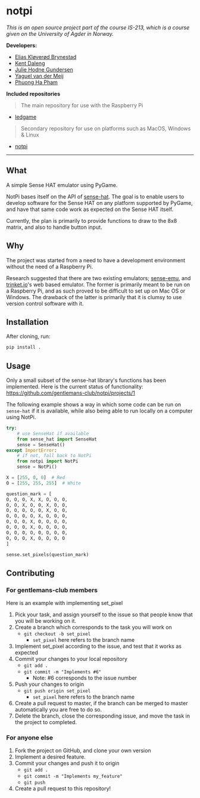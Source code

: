# notpi
*This is an open source project part of the course IS-213, which is a course given on the University of Agder in Norway.* 

**Developers:**

* [Elias Kløverød Brynestad](https://github.com/KodeGeniElias)
* [Kent Daleng](https://github.com/chinatsu)
* [Julie Hodne Gundersen](https://github.com/Juliehg)
* [Yaguel van der Meij](https://github.com/Yagooza)
* [Phuong Ha Pham](https://github.com/fongha)


**Included repositories**
> The main repository for use with the Raspberry Pi
* [ledgame](https://github.com/gentlemans-club/ledgame)

> Secondary repository for use on platforms such as MacOS, Windows & Linux
* [notpi](https://github.com/gentlemans-club/notpi) 

----

## What 

A simple Sense HAT emulator using PyGame.

NotPi bases itself on the API of [sense-hat](https://github.com/RPi-Distro/python-sense-hat).
The goal is to enable users to develop software for the Sense HAT on any platform supported by PyGame,
and have that same code work as expected on the Sense HAT itself.

Currently, the plan is primarily to provide functions to draw to the 8x8 matrix, and also to handle button input.

## Why

The project was started from a need to have a development environment without the need of a Raspberry Pi.

Research suggested that there are two existing emulators; [sense-emu](https://sense-emu.readthedocs.io/en/v1.1/),
and [trinket.io](https://trinket.io/sense-hat)'s web based emulator. The former is primarily meant to be run on
a Raspberry Pi, and as such proved to be difficult to set up on Mac OS or Windows. 
The drawback of the latter is primarily that it is clumsy to use version control software with it.

## Installation

After cloning, run:

```sh
pip install .
```

## Usage

Only a small subset of the sense-hat library's functions has been implemented.
Here is the current status of functionality: https://github.com/gentlemans-club/notpi/projects/1

The following example shows a way in which some code can be run on `sense-hat` if it is available, while also
being able to run locally on a computer using NotPi.

```python
try:
    # use SenseHat if available
    from sense_hat import SenseHat
    sense = SenseHat()
except ImportError:
    # if not, fall back to NotPi
    from notpi import NotPi
    sense = NotPi()

X = [255, 0, 0]  # Red
O = [255, 255, 255]  # White

question_mark = [
O, O, O, X, X, O, O, O,
O, O, X, O, O, X, O, O,
O, O, O, O, O, X, O, O,
O, O, O, O, X, O, O, O,
O, O, O, X, O, O, O, O,
O, O, O, X, O, O, O, O,
O, O, O, O, O, O, O, O,
O, O, O, X, O, O, O, O
]

sense.set_pixels(question_mark)
```

## Contributing

### For gentlemans-club members
Here is an example with implementing set_pixel

1. Pick your task, and assign yourself to the issue so that people know that you will be working on it.
2. Create a branch which corresponds to the task you will work on
    * `git checkout -b set_pixel`
        * `set_pixel` here refers to the branch name
3. Implement set_pixel according to the issue, and test that it works as expected
4. Commit your changes to your local repository
    * `git add .`
    * `git commit -m "Implements #6"`
        * Note: #6 corresponds to the issue number
5. Push your changes to origin
    * `git push origin set_pixel`
        * `set_pixel` here refers to the branch name
6. Create a pull request to master, if the branch can be merged to master automatically you are free to do so.
7. Delete the branch, close the corresponding issue, and move the task in the project to completed.

### For anyone else

1. Fork the project on GitHub, and clone your own version
2. Implement a desired feature.
3. Commit your changes and push it to origin
    * `git add .`
    * `git commit -m "Implements my_feature"`
    * `git push`
4. Create a pull request to this repository!
